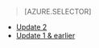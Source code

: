 > [AZURE.SELECTOR]
- [Update 2](../articles/storsimple/storsimple-manage-volumes-u2.md)
- [Update 1 & earlier](../articles/storsimple/storsimple-manage-volumes.md)






